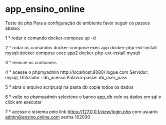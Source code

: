 # app_ensino_online
 Teste de php
Para a configuração do ambiente favor seguir os passos abaixo:

1 ° rodar o comando docker-compose up -d

2 ° rodar os comandos 
    docker-compose exec app docker-php-ext-install mysqli
    docker-compose exec app2 docker-php-ext-install mysqli
    
3 ° reinicie os containers

4 ° acesse o phpmyadmin http://localhost:8080/ logue com 
    Servidor:      mysql,
    Utilizador :   db_acesso
    Palavra-passe: db_user_pass
    
5 ° abra o arquivo script.sql na pasta db copie todos os dados

6 ° volte no phpmyadmin selecione o banco app_db cole os dados em sql e click em executar 

7 ° acesse o sistema pelo link https://127.0.0.1/view/login.php com usuario admin@ensino.online.com senha 102030
